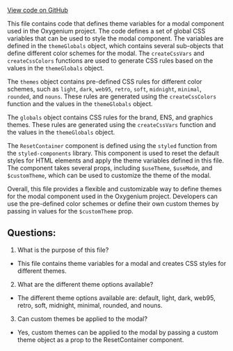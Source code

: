 [View code on GitHub](https://github.com/oxygenium/oxygenium-web3/packages/web3-react/src/styles/index.ts)

This file contains code that defines theme variables for a modal component used in the Oxygenium project. The code defines a set of global CSS variables that can be used to style the modal component. The variables are defined in the `themeGlobals` object, which contains several sub-objects that define different color schemes for the modal. The `createCssVars` and `createCssColors` functions are used to generate CSS rules based on the values in the `themeGlobals` object. 

The `themes` object contains pre-defined CSS rules for different color schemes, such as `light`, `dark`, `web95`, `retro`, `soft`, `midnight`, `minimal`, `rounded`, and `nouns`. These rules are generated using the `createCssColors` function and the values in the `themeGlobals` object. 

The `globals` object contains CSS rules for the brand, ENS, and graphics themes. These rules are generated using the `createCssVars` function and the values in the `themeGlobals` object. 

The `ResetContainer` component is defined using the `styled` function from the `styled-components` library. This component is used to reset the default styles for HTML elements and apply the theme variables defined in this file. The component takes several props, including `$useTheme`, `$useMode`, and `$customTheme`, which can be used to customize the theme of the modal. 

Overall, this file provides a flexible and customizable way to define themes for the modal component used in the Oxygenium project. Developers can use the pre-defined color schemes or define their own custom themes by passing in values for the `$customTheme` prop.
## Questions: 
 1. What is the purpose of this file?
- This file contains theme variables for a modal and creates CSS styles for different themes.

2. What are the different theme options available?
- The different theme options available are: default, light, dark, web95, retro, soft, midnight, minimal, rounded, and nouns.

3. Can custom themes be applied to the modal?
- Yes, custom themes can be applied to the modal by passing a custom theme object as a prop to the ResetContainer component.